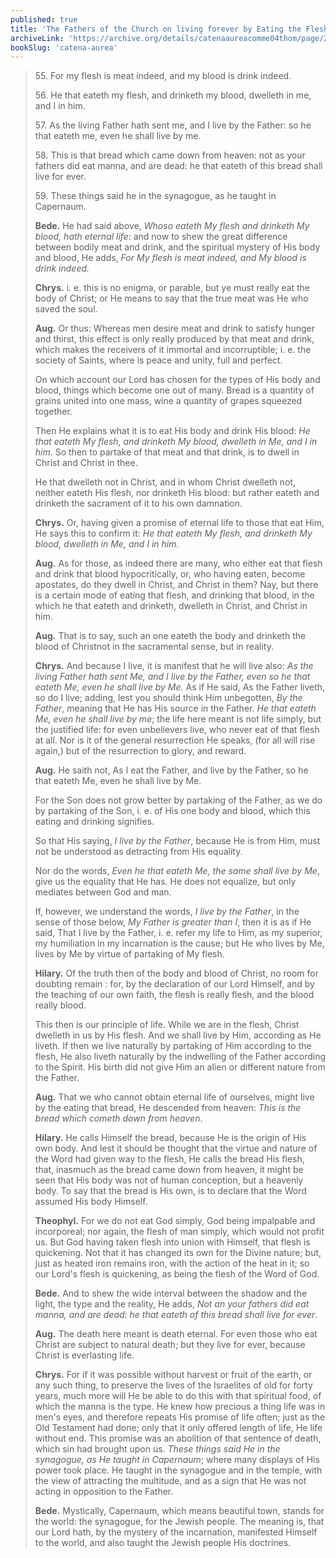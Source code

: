 ```yaml
---
published: true
title: 'The Fathers of the Church on living forever by Eating the Flesh and Drinking the Blood of Jesus Christ'
archiveLink: 'https://archive.org/details/catenaaureacomme04thom/page/242?view=theater'
bookSlug: 'catena-aurea'
---
```


> 55\. For my flesh is meat indeed, and my blood is drink indeed.
>
> 56\. He that eateth my flesh, and drinketh my blood, dwelleth in me, and I in him.
>
> 57\. As the living Father hath sent me, and I live by the Father: so he that eateth me, even he shall live by me.
>
> 58\. This is that bread which came down from heaven: not as your fathers did eat manna, and are dead: he that eateth of this bread shall live for ever.
>
> 59\. These things said he in the synagogue, as he taught in Capernaum.
>
> **Bede.** He had said above, *Whoso eateth My flesh and drinketh My blood, hath eternal life*: and now to shew the great difference between bodily meat and drink, and the spiritual mystery of His body and blood, He adds, *For My flesh is meat indeed, and My blood is drink indeed.*
> 
> **Chrys.** i. e. this is no enigma, or parable, but ye must really eat the body of Christ; or He means to say that the true meat was He who saved the soul.
> 
> **Aug.** Or thus: Whereas men desire meat and drink to satisfy hunger and thirst, this effect is only really produced by that meat and drink, which makes the receivers of it immortal and incorruptible; i. e. the society of Saints, where is peace and unity, full and perfect.
> 
> On which account our Lord has chosen for the types of His body and blood, things which become one out of many. Bread is a quantity of grains united into one mass, wine a quantity of grapes squeezed together.
> 
> Then He explains what it is to eat His body and drink His blood: *He that eateth My flesh, and drinketh My blood, dwelleth in Me, and I in him*. So then to partake of that meat and that drink, is to dwell in Christ and Christ in thee.
> 
> He that dwelleth not in Christ, and in whom Christ dwelleth not, neither eateth His flesh, nor drinketh His blood: but rather eateth and drinketh the sacrament of it to his own damnation.
> 
> **Chrys.** Or, having given a promise of eternal life to those that eat Him, He says this to confirm it: *He that eateth My flesh, and drinketh My blood, dwelleth in Me, and I in him.*
> 
> **Aug.** As for those, as indeed there are many, who either eat that flesh and drink that blood hypocritically, or, who having eaten, become apostates, do they dwell in Christ, and Christ in them? Nay, but there is a certain mode of eating that flesh, and drinking that blood, in the which he that eateth and drinketh, dwelleth in Christ, and Christ in him.
> 
> **Aug.** That is to say, such an one eateth the body and drinketh the blood of Christnot in the sacramental sense, but in reality.
> 
> **Chrys.** And because I live, it is manifest that he will live also: *As the living Father hath sent Me, and I live by the Father, even so he that eateth Me, even he shall live by Me.* As if He said, As the Father liveth, so do I live; adding, lest you should think Him unbegotten, *By the Father*, meaning that He has His source in the Father. *He that eateth Me, even he shall live by me*; the life here meant is not life simply, but the justified life: for even unbelievers live, who never eat of that flesh at all. Nor is it of the general resurrection He speaks, (for all will rise again,) but of the resurrection to glory, and reward.
> 
> **Aug.** He saith not, As I eat the Father, and live by the Father, so he that eateth Me, even he shall live by Me.
> 
> For the Son does not grow better by partaking of the Father, as we do by partaking of the Son, i. e. of His one body and blood, which this eating and drinking signifies.
> 
> So that His saying, *I live by the Father*, because He is from Him, must not be understood as detracting from His equality.
> 
> Nor do the words, *Even he that eateth Me, the same shall live by Me*, give us the equality that He has. He does not equalize, but only mediates between God and man.
> 
> If, however, we understand the words, *I live by the Father*, in the sense of those below, *My Father is greater than I*, then it is as if He said, That I live by the Father, i. e. refer my life to Him, as my superior, my humiliation in my incarnation is the cause; but He who lives by Me, lives by Me by virtue of partaking of My flesh.
> 
> **Hilary.** Of the truth then of the body and blood of Christ, no room for doubting remain : for, by the declaration of our Lord Himself, and by the teaching of our own faith, the flesh is really flesh, and the blood really blood.
> 
> This then is our principle of life. While we are in the flesh, Christ dwelleth in us by His flesh. And we shall live by Him, according as He liveth. If then we live naturally by partaking of Him according to the flesh, He also liveth naturally by the indwelling of the Father according to the Spirit. His birth did not give Him an alien or different nature from the Father.
> 
> **Aug.** That we who cannot obtain eternal life of ourselves, might live by the eating that bread, He descended from heaven: *This is the bread which cometh down from heaven*.
> 
> **Hilary.** He calls Himself the bread, because He is the origin of His own body. And lest it should be thought that the virtue and nature of the Word had given way to the flesh, He calls the bread His flesh, that, inasmuch as the bread came down from heaven, it might be seen that His body was not of human conception, but a heavenly body. To say that the bread is His own, is to declare that the Word assumed His body Himself.
> 
> **Theophyl.** For we do not eat God simply, God being impalpable and incorporeal; nor again, the flesh of man simply, which would not profit us. But God having taken flesh into union with Himself, that flesh is quickening. Not that it has changed its own for the Divine nature; but, just as heated iron remains iron, with the action of the heat in it; so our Lord's flesh is quickening, as being the flesh of the Word of God.
> 
> **Bede.** And to shew the wide interval between the shadow and the light, the type and the reality, He adds, *Not an your fathers did eat manna, and are dead: he that eateth of this bread shall live for ever*.
> 
> **Aug.** The death here meant is death eternal. For even those who eat Christ are subject to natural death; but they live for ever, because Christ is everlasting life.
> 
> **Chrys.** For if it was possible without harvest or fruit of the earth, or any such thing, to preserve the lives of the Israelites of old for forty years, much more will He be able to do this with that spiritual food, of which the manna is the type. He knew how precious a thing life was in men's eyes, and therefore repeats His promise of life often; just as the Old Testament had done; only that it only offered length of life, He life without end. This promise was an abolition of that sentence of death, which sin had brought upon us. *These things said He in the synagogue, as He taught in Capernaum*; where many displays of His power took place. He taught in the synagogue and in the temple, with the view of attracting the multitude, and as a sign that He was not acting in opposition to the Father.
> 
> **Bede.** Mystically, Capernaum, which means beautiful town, stands for the world: the synagogue, for the Jewish people. The meaning is, that our Lord hath, by the mystery of the incarnation, manifested Himself to the world, and also taught the Jewish people His doctrines.
